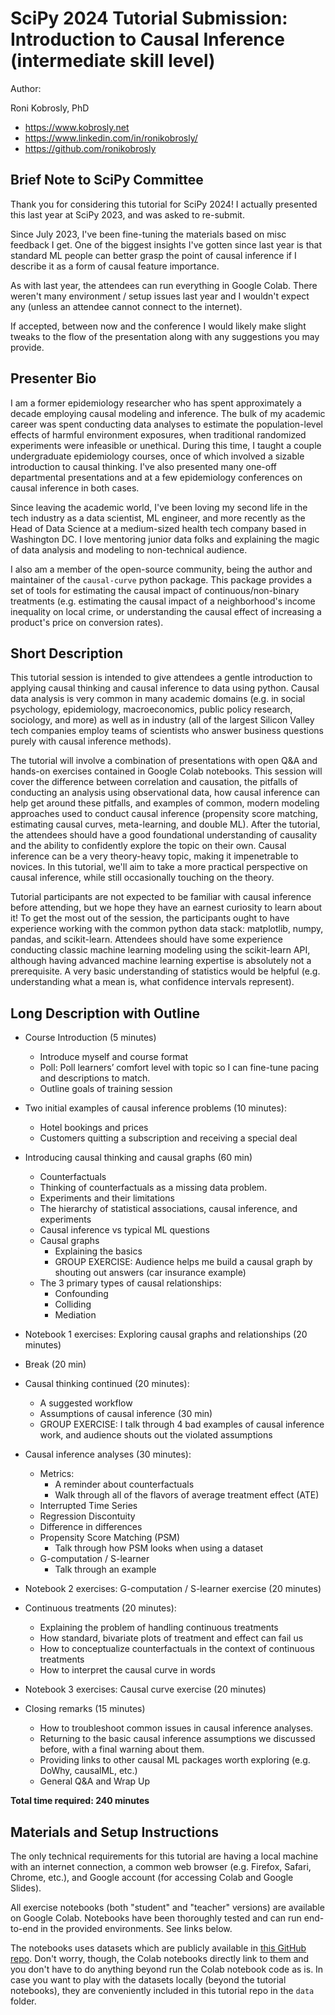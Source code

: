 # SciPy 2024 Tutorial Submission: Introduction to Causal Inference (intermediate skill level)

Author:

Roni Kobrosly, PhD 

* https://www.kobrosly.net
* https://www.linkedin.com/in/ronikobrosly/
* https://github.com/ronikobrosly


## Brief Note to SciPy Committee

Thank you for considering this tutorial for SciPy 2024! I actually presented this last year at SciPy 2023, and was asked to re-submit.

Since July 2023, I've been fine-tuning the materials based on misc feedback I get. One of the biggest insights I've gotten since last year is that standard ML people can better grasp the point of causal inference if I describe it as a form of causal feature importance. 

As with last year, the attendees can run everything in Google Colab. There weren't many environment / setup issues last year and I wouldn't expect any (unless an attendee cannot connect to the internet).  

If accepted, between now and the conference I would likely make slight tweaks to the flow of the presentation along with any suggestions you may provide.


## Presenter Bio

I am a former epidemiology researcher who has spent approximately a decade employing causal modeling and inference. The bulk of my academic career was spent conducting data analyses to estimate the population-level effects of harmful environment exposures, when traditional randomized experiments were infeasible or unethical. During this time, I taught a couple undergraduate epidemiology courses, once of which involved a sizable introduction to causal thinking. I've also presented many one-off departmental presentations and at a few epidemiology conferences on causal inference in both cases.

Since leaving the academic world, I've been loving my second life in the tech industry as a data scientist, ML engineer, and more recently as the Head of Data Science at a medium-sized health tech company based in Washington DC. I love mentoring junior data folks and explaining the magic of data analysis and modeling to non-technical audience.

I also am a member of the open-source community, being the author and maintainer of the `causal-curve` python package. This package provides a set of tools for estimating the causal impact of continuous/non-binary treatments (e.g. estimating the causal impact of a neighborhood's income inequality on local crime, or understanding the causal effect of increasing a product's price on conversion rates).


## Short Description

This tutorial session is intended to give attendees a gentle introduction to applying causal thinking and causal inference to data using python. Causal data analysis is very common in many academic domains (e.g. in social psychology, epidemiology, macroeconomics, public policy research, sociology, and more) as well as in industry (all of the largest Silicon Valley tech companies employ teams of scientists who answer business questions purely with causal inference methods).

The tutorial will involve a combination of presentations with open Q&A and hands-on exercises contained in Google Colab notebooks. This session will cover the difference between correlation and causation, the pitfalls of conducting an analysis using observational data, how causal inference can help get around these pitfalls, and examples of common, modern modeling approaches used to conduct causal inference (propensity score matching, estimating causal curves, meta-learning, and double ML). After the tutorial, the attendees should have a good foundational understanding of causality and the ability to confidently explore the topic on their own. Causal inference can be a very theory-heavy topic, making it impenetrable to novices. In this tutorial, we'll aim to take a more practical perspective on causal inference, while still occasionally touching on the theory.

Tutorial participants are not expected to be familiar with causal inference before attending, but we hope they have an earnest curiosity to learn about it! To get the most out of the session, the participants ought to have experience working with the common python data stack: matplotlib, numpy, pandas, and scikit-learn. Attendees should have some experience conducting classic machine learning modeling using the scikit-learn API, although having advanced machine learning expertise is absolutely not a prerequisite. A very basic understanding of statistics would be helpful (e.g. understanding what a mean is, what confidence intervals represent).


## Long Description with Outline

* Course Introduction (5 minutes)
    * Introduce myself and course format
    * Poll: Poll learners’ comfort level with topic so I can fine-tune pacing and descriptions to match.
    * Outline goals of training session

* Two initial examples of causal inference problems (10 minutes):
    * Hotel bookings and prices
    * Customers quitting a subscription and receiving a special deal

* Introducing causal thinking and causal graphs (60 min)
    * Counterfactuals
    * Thinking of counterfactuals as a missing data problem.
    * Experiments and their limitations
    * The hierarchy of statistical associations, causal inference, and experiments
    * Causal inference vs typical ML questions
    * Causal graphs
        * Explaining the basics
        * GROUP EXERCISE: Audience helps me build a causal graph by shouting out answers (car insurance example) 
    * The 3 primary types of causal relationships:
        * Confounding
        * Colliding
        * Mediation

* Notebook 1 exercises: Exploring causal graphs and relationships (20 minutes)

* Break (20 min)

* Causal thinking continued (20 minutes):
    * A suggested workflow
    * Assumptions of causal inference (30 min)
    * GROUP EXERCISE: I talk through 4 bad examples of causal inference work, and audience shouts out the violated assumptions
    
* Causal inference analyses (30 minutes):
    * Metrics:
        * A reminder about counterfactuals
        * Walk through all of the flavors of average treatment effect (ATE)
    * Interrupted Time Series
    * Regression Discontuity 
    * Difference in differences
    * Propensity Score Matching (PSM)
        * Talk through how PSM looks when using a dataset
    * G-computation / S-learner
        * Talk through an example

* Notebook 2 exercises: G-computation / S-learner exercise (20 minutes)

* Continuous treatments (20 minutes):
    * Explaining the problem of handling continuous treatments
    * How standard, bivariate plots of treatment and effect can fail us
    * How to conceptualize counterfactuals in the context of continuous treatments
    * How to interpret the causal curve in words
    
* Notebook 3 exercises: Causal curve exercise (20 minutes)

* Closing remarks (15 minutes)
    * How to troubleshoot common issues in causal inference analyses. 
    * Returning to the basic causal inference assumptions we discussed before, with a final warning about them. 
    * Providing links to other causal ML packages worth exploring (e.g. DoWhy, causalML, etc.)
    * General Q&A and Wrap Up

__Total time required: 240 minutes__


## Materials and Setup Instructions

The only technical requirements for this tutorial are having a local machine with an internet connection, a common web browser (e.g. Firefox, Safari, Chrome, etc.), and Google account (for accessing Colab and Google Slides).

All exercise notebooks (both "student" and "teacher" versions) are available on Google Colab. Notebooks have been thoroughly tested and can run end-to-end in the provided environments. See links below.

The notebooks uses datasets which are publicly available in [this GitHub repo](https://github.com/ronikobrosly/misc_dataset). Don't worry, though, the Colab notebooks directly link to them and you don't have to do anything beyond run the Colab notebook code as is. In case you want to play with the datasets locally (beyond the tutorial notebooks), they are conveniently included in this tutorial repo in the `data` folder.   
